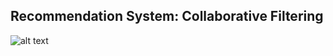 ## Recommendation System: Collaborative Filtering


![alt text](https://github.com/carfirst125/collaborative_recommendation_system/hlc_cfubib_c360_BlockDiagram.png?raw=true)
